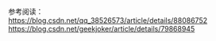 


参考阅读：  
https://blog.csdn.net/qq_38526573/article/details/88086752  
https://blog.csdn.net/geekjoker/article/details/79868945
